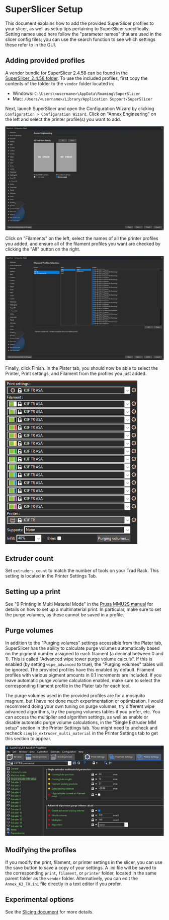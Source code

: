# SuperSlicer Setup

This document explains how to add the provided SuperSlicer profiles
to your slicer, as well as setup tips pertaining to SuperSlicer
specifically. Setting names used here follow the "parameter names"
that are used in the slicer config files; you can use the search
function to see which settings these refer to in the GUI.

## Adding provided profiles
A vendor bundle for SuperSlicer 2.4.58 can be found in the
[SuperSlicer_2.4.58 folder](/Slicer_Config/PrusaSlicer_2.4.58). To use
the included profiles, first copy the contents of the folder to the
`vendor` folder located in:

- Windows: `C:\Users\<username>\AppData\Roaming\SuperSlicer`
- Mac: `/Users/<username>/Library/Application Support/SuperSlicer`

Next, launch SuperSlicer and open the Configuration Wizard by clicking
`Configuration > Configuration Wizard`. Click on "Annex Engineering"
on the left and select the printer profile(s) you want to add.

![Select printer profiles](images/ss_wizard_printer.png?raw=true)

Click on "Filaments" on the left, select the names of all the printer
profiles you added, and ensure all of the filament profiles you want
are checked by clicking the "All" button on the right.

![Select filament profiles](images/ss_wizard_filament.png?raw=true)

Finally, click Finish. In the Plater tab, you should now be able to
select the Printer, Print settings, and Filament from the profiles
you just added.

![Plater: select profiles](images/ps_profile_selection.png?raw=true)

## Extruder count

Set `extruders_count` to match the number of tools on your Trad Rack.
This setting is located in the Printer Settings Tab.

## Setting up a print

See "9 Printing in Multi Material Mode" in the 
[Prusa MMU2S manual](https://www.prusa3d.com/downloads/manual/prusa3d_manual_mmu2s_en.pdf)
for details on how to set up a multimaterial print. In particular,
make sure to set the purge volumes, as these cannot be saved in a
profile.

## Purge volumes

In addition to the "Purging volumes" settings accessible from the
Plater tab, SuperSlicer has the ability to calculate purge volumes
automatically based on the pigment number assigned to each filament
(a decimal between 0 and 1). This is called "Advanced wipe tower purge
volume calculs". If this is enabled (by setting `wipe_advanced` to
true), the "Purging volumes" tables will be ignored. The provided
profiles have this enabled by default. Filament profiles with
various pigment amounts in 0.1 increments are included. If you leave
automatic purge volume calculation enabled, make sure to select the
corresponding filament profile in the Plater tab for each tool.

The purge volumes used in the provided profiles are for a mosquito
magnum, but I have not done much experimentation or optimization.
I would recommend doing your own tuning on purge volumes, try
different wipe advanced algorithms, try the purging volumes tables if
you prefer, etc. You can access the multiplier and algorithm settings,
as well as enable or disable automatic purge volume calculations, in
the "Single Extruder MM setup" section in the Printer Settings tab.
You might need to uncheck and recheck `single_extruder_multi_material`
in the Printer Settings tab to get this section to appear.

![Single extruder MM setup](images/ss_single_extruder_mm_setup.png?raw=true)

## Modifying the profiles

If you modify the print, filament, or printer settings in the slicer,
you can use the save button to save a copy of your settings. A .ini
file will be saved to the corresponding `print`, `filament`, or
`printer` folder, located in the same parent folder as the `vendor`
folder. Alternatively, you can edit the `Annex_K3_TR.ini` file
directly in a text editor if you prefer.

## Experimental options

See the [Slicing document](Slicing.md#experimental_options) for more
details.
